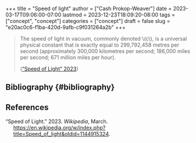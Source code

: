 +++
title = "Speed of light"
author = ["Cash Prokop-Weaver"]
date = 2023-03-17T09:06:00-07:00
lastmod = 2023-12-23T18:09:20-08:00
tags = ["concept", "concept"]
categories = ["concept"]
draft = false
slug = "e20ac0c6-f1ba-420d-9afb-c9f031264a2b"
+++

> The speed of light in vacuum, commonly denoted \\(c\\), is a universal physical constant that is exactly equal to 299,792,458 metres per second (approximately 300,000 kilometres per second; 186,000 miles per second; 671 million miles per hour).
>
> (<a href="#citeproc_bib_item_1">“Speed of Light” 2023</a>)


## Bibliography {#bibliography}

## References

<style>.csl-entry{text-indent: -1.5em; margin-left: 1.5em;}</style><div class="csl-bib-body">
  <div class="csl-entry"><a id="citeproc_bib_item_1"></a>“Speed of Light.” 2023. <i>Wikipedia</i>, March. <a href="https://en.wikipedia.org/w/index.php?title=Speed_of_light&oldid=1144915324">https://en.wikipedia.org/w/index.php?title=Speed_of_light&#38;oldid=1144915324</a>.</div>
</div>
